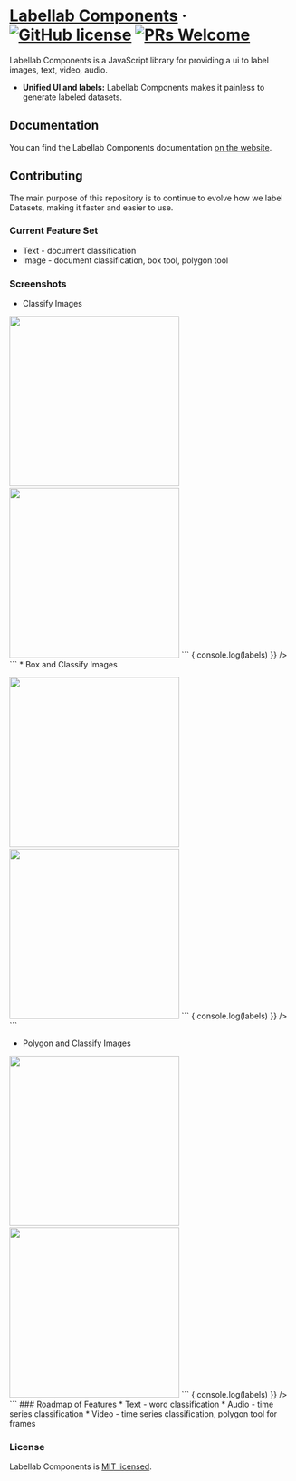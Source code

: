 # [Labellab Components](https://labellab.io/) &middot; [![GitHub license](https://img.shields.io/badge/license-MIT-blue.svg)](https://github.com/kev71187/labellab-components/blob/master/LICENSE) [![PRs Welcome](https://img.shields.io/badge/PRs-welcome-brightgreen.svg)](https://github.com/kev71187/labellab-components/pulls)

Labellab Components is a JavaScript library for providing a ui to label images, text, video, audio.

* **Unified UI and labels:** Labellab Components makes it painless to generate labeled datasets.

## Documentation

You can find the Labellab Components documentation [on the website](https://components.labellab.io).

## Contributing

The main purpose of this repository is to continue to evolve how we label Datasets, making it faster and easier to use.

### Current Feature Set
* Text - document classification
* Image - document classification, box tool, polygon tool

### Screenshots
* Classify Images
<p/>
<img height="300px" src="https://github.com/kev71187/labellab-components/raw/master/assets/classify-labeler.png"/>&emsp;<img height="300px" src="https://github.com/kev71187/labellab-components/raw/master/assets/classify-preview.png"/>
```<Labeler
  key="some-unique-key-for-the-file"
  url="https://www.hakaimagazine.com/wp-content/uploads/header-bald-eagle-nests.jpg"
  fileType="image"
  labelType="classification"
  labelGeometry="none"
  previewSize={450}
  labelChoices={["bug","whale","bird","dog","cat","human"]}
  labels={[]}
  onComplete={(labels) => {
    console.log(labels)
  }}
/>
```
* Box and Classify Images
<p/>
<img height="300px" src="https://github.com/kev71187/labellab-components/raw/master/assets/box-labeler.png"/>&emsp;<img height="300px" src="https://github.com/kev71187/labellab-components/raw/master/assets/box-preview.png"/>
```<Labeler
  key="some-unique-key-for-the-file"
  url="http://www.nba.com/media/history/chamberlain_reb_200.jpg"
  fileType="image"
  labelType="classification"
  labelGeometry="box"
  previewSize={450}
  labelChoices={["basketball","head","foot","arm","body"]}
  labels={[]}
  onComplete={(labels) => {
    console.log(labels)
  }}
/>
```

* Polygon and Classify Images
<p/>
<img height="300px" src="https://github.com/kev71187/labellab-components/raw/master/assets/polygon-labeler.png"/>&emsp;<img height="300px" src="https://github.com/kev71187/labellab-components/raw/master/assets/polygon-preview.png"/>
```<Labeler
    key="some-unique-key-for-the-file"
    url="https://images.pond5.com/girl-driving-motorcycles-first-person-footage-084718933_prevstill.jpeg"
    fileType="image"
    labelType="classification"
    labelGeometry="polygon"
    previewSize={450}
    labelChoices={["car","motorcycle","road","person","body","stopped","outbound","inbound"]}
    labels={[]}
    onComplete={(labels) => {
      console.log(labels)
    }}
  />
```
### Roadmap of Features
* Text - word classification
* Audio - time series classification
* Video - time series classification, polygon tool for frames

### License

Labellab Components is [MIT licensed](./LICENSE).


